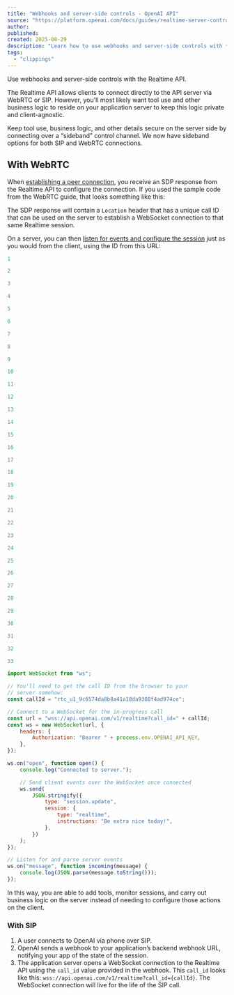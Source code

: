 ```yaml
---
title: "Webhooks and server-side controls - OpenAI API"
source: "https://platform.openai.com/docs/guides/realtime-server-controls"
author:
published:
created: 2025-08-29
description: "Learn how to use webhooks and server-side controls with the Realtime API."
tags:
  - "clippings"
---
```

Use webhooks and server-side controls with the Realtime API.

The Realtime API allows clients to connect directly to the API server via WebRTC or SIP. However, you'll most likely want tool use and other business logic to reside on your application server to keep this logic private and client-agnostic.

Keep tool use, business logic, and other details secure on the server side by connecting over a “sideband” control channel. We now have sideband options for both SIP and WebRTC connections.

## With WebRTC

When [establishing a peer connection](https://platform.openai.com/docs/guides/realtime-webrtc), you receive an SDP response from the Realtime API to configure the connection. If you used the sample code from the WebRTC guide, that looks something like this:

The SDP response will contain a `Location` header that has a unique call ID that can be used on the server to establish a WebSocket connection to that same Realtime session.

On a server, you can then [listen for events and configure the session](https://platform.openai.com/docs/guides/realtime-conversations) just as you would from the client, using the ID from this URL:

```javascript
1

2

3

4

5

6

7

8

9

10

11

12

13

14

15

16

17

18

19

20

21

22

23

24

25

26

27

28

29

30

31

32

33

import WebSocket from "ws";

// You'll need to get the call ID from the browser to your
// server somehow:
const callId = "rtc_u1_9c6574da8b8a41a18da9308f4ad974ce";

// Connect to a WebSocket for the in-progress call
const url = "wss://api.openai.com/v1/realtime?call_id=" + callId;
const ws = new WebSocket(url, {
    headers: {
        Authorization: "Bearer " + process.env.OPENAI_API_KEY,
    },
});

ws.on("open", function open() {
    console.log("Connected to server.");

    // Send client events over the WebSocket once connected
    ws.send(
        JSON.stringify({
            type: "session.update",
            session: {
                type: "realtime",
                instructions: "Be extra nice today!",
            },
        })
    );
});

// Listen for and parse server events
ws.on("message", function incoming(message) {
    console.log(JSON.parse(message.toString()));
});
```

In this way, you are able to add tools, monitor sessions, and carry out business logic on the server instead of needing to configure those actions on the client.

### With SIP

1. A user connects to OpenAI via phone over SIP.
2. OpenAI sends a webhook to your application’s backend webhook URL, notifying your app of the state of the session.
1. The application server opens a WebSocket connection to the Realtime API using the `call_id` value provided in the webhook. This `call_id` looks like this: `wss://api.openai.com/v1/realtime?call_id={callId}`. The WebSocket connection will live for the life of the SIP call.